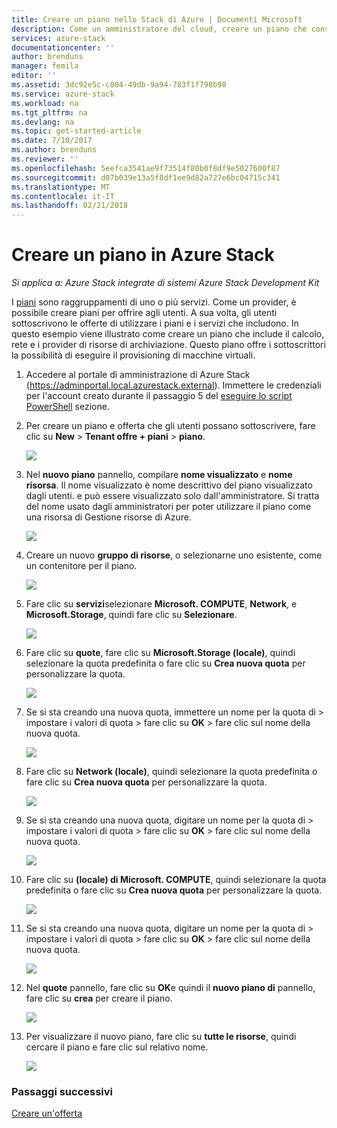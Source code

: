 ```yaml
---
title: Creare un piano nello Stack di Azure | Documenti Microsoft
description: Come un amministratore del cloud, creare un piano che consente alle macchine virtuali di provisioning ai sottoscrittori.
services: azure-stack
documentationcenter: ''
author: brenduns
manager: femila
editor: ''
ms.assetid: 3dc92e5c-c004-49db-9a94-783f1f798b98
ms.service: azure-stack
ms.workload: na
ms.tgt_pltfrm: na
ms.devlang: na
ms.topic: get-started-article
ms.date: 7/10/2017
ms.author: brenduns
ms.reviewer: ''
ms.openlocfilehash: 5eefca3541ae9f73514f80b0f8df9e5027600f87
ms.sourcegitcommit: d87b039e13a5f8df1ee9d82a727e6bc04715c341
ms.translationtype: MT
ms.contentlocale: it-IT
ms.lasthandoff: 02/21/2018
---
```

# <a name="create-a-plan-in-azure-stack"></a>Creare un piano in Azure Stack

*Si applica a: Azure Stack integrate di sistemi Azure Stack Development Kit*

I [piani](azure-stack-key-features.md) sono raggruppamenti di uno o più servizi. Come un provider, è possibile creare piani per offrire agli utenti. A sua volta, gli utenti sottoscrivono le offerte di utilizzare i piani e i servizi che includono. In questo esempio viene illustrato come creare un piano che include il calcolo, rete e i provider di risorse di archiviazione. Questo piano offre i sottoscrittori la possibilità di eseguire il provisioning di macchine virtuali.

1. Accedere al portale di amministrazione di Azure Stack (https://adminportal.local.azurestack.external). Immettere le credenziali per l'account creato durante il passaggio 5 del [eseguire lo script PowerShell](azure-stack-run-powershell-script.md) sezione.

2. Per creare un piano e offerta che gli utenti possano sottoscrivere, fare clic su **New** > **Tenant offre + piani** > **piano**.

   ![](media/azure-stack-create-plan/image01.png)
3. Nel **nuovo piano** pannello, compilare **nome visualizzato** e **nome risorsa**. Il nome visualizzato è nome descrittivo del piano visualizzato dagli utenti. e può essere visualizzato solo dall'amministratore. Si tratta del nome usato dagli amministratori per poter utilizzare il piano come una risorsa di Gestione risorse di Azure.

   ![](media/azure-stack-create-plan/image02.png)
4. Creare un nuovo **gruppo di risorse**, o selezionarne uno esistente, come un contenitore per il piano.

   ![](media/azure-stack-create-plan/image02a.png)
5. Fare clic su **servizi**selezionare **Microsoft. COMPUTE**, **Network**, e **Microsoft.Storage**, quindi fare clic su **Selezionare**.

   ![](media/azure-stack-create-plan/image03.png)
6. Fare clic su **quote**, fare clic su **Microsoft.Storage (locale)**, quindi selezionare la quota predefinita o fare clic su **Crea nuova quota** per personalizzare la quota.

   ![](media/azure-stack-create-plan/image04.png)
7. Se si sta creando una nuova quota, immettere un nome per la quota di > impostare i valori di quota > fare clic su **OK** > fare clic sul nome della nuova quota.

   ![](media/azure-stack-create-plan/image06.png)
8. Fare clic su **Network (locale)**, quindi selezionare la quota predefinita o fare clic su **Crea nuova quota** per personalizzare la quota.

    ![](media/azure-stack-create-plan/image07.png)
9. Se si sta creando una nuova quota, digitare un nome per la quota di > impostare i valori di quota > fare clic su **OK** > fare clic sul nome della nuova quota.

    ![](media/azure-stack-create-plan/image08.png)
10. Fare clic su **(locale) di Microsoft. COMPUTE**, quindi selezionare la quota predefinita o fare clic su **Crea nuova quota** per personalizzare la quota.

    ![](media/azure-stack-create-plan/image09.png)
11. Se si sta creando una nuova quota, digitare un nome per la quota di > impostare i valori di quota > fare clic su **OK** > fare clic sul nome della nuova quota.

    ![](media/azure-stack-create-plan/image10.png)
12. Nel **quote** pannello, fare clic su **OK**e quindi il **nuovo piano di** pannello, fare clic su **crea** per creare il piano.

    ![](media/azure-stack-create-plan/image11.png)
13. Per visualizzare il nuovo piano, fare clic su **tutte le risorse**, quindi cercare il piano e fare clic sul relativo nome.

    ![](media/azure-stack-create-plan/image12.png)

### <a name="next-steps"></a>Passaggi successivi
[Creare un'offerta](azure-stack-create-offer.md)
